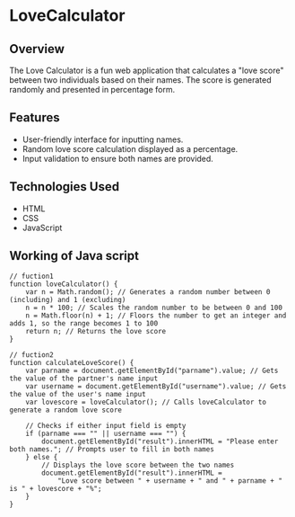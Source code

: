 # LoveCalculator

## Overview
The Love Calculator is a fun web application that calculates a "love score" between two individuals based on their names. The score is generated randomly and presented in percentage form.

## Features
- User-friendly interface for inputting names.
- Random love score calculation displayed as a percentage.
- Input validation to ensure both names are provided.

## Technologies Used
- HTML
- CSS
- JavaScript

## Working of Java script

```
// fuction1
function loveCalculator() {
    var n = Math.random(); // Generates a random number between 0 (including) and 1 (excluding)
    n = n * 100; // Scales the random number to be between 0 and 100
    n = Math.floor(n) + 1; // Floors the number to get an integer and adds 1, so the range becomes 1 to 100
    return n; // Returns the love score
}

// fuction2
function calculateLoveScore() {
    var parname = document.getElementById("parname").value; // Gets the value of the partner's name input
    var username = document.getElementById("username").value; // Gets the value of the user's name input
    var lovescore = loveCalculator(); // Calls loveCalculator to generate a random love score

    // Checks if either input field is empty
    if (parname === "" || username === "") {
        document.getElementById("result").innerHTML = "Please enter both names."; // Prompts user to fill in both names
    } else {
        // Displays the love score between the two names
        document.getElementById("result").innerHTML =
            "Love score between " + username + " and " + parname + " is " + lovescore + "%";
    }
} 


